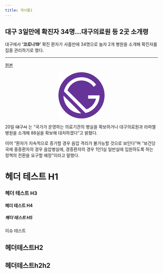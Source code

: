 ```yaml
---
title: 게시물1
---
```


## 대구 3일만에 확진자 34명…대구의료원 등 2곳 소개령

대구에서 **‘코로나19’** 확진 환자가 사흘만에 34명으로 늘자 2개 병원을 소개해 확진자를 집중 관리하기로 했다.

---

[원본](https://kjpmj-blog.netlify.com)

<div style="width: 30%; height: 30%; margin: 0 auto;">
<img src="../../src/images/gatsby-icon.png" ></img>
</div>

20일 ~~대구시~~ 는 “국가가 운영하는 의료기관의 병실을 확보하거나 대구의료원과 라파엘병원을 소개해 88실을 확보해 대처하겠다”고 밝혔다.

이어 “환자가 지속적으로 증가할 경우 음압 격리가 불가능할 것으로 보인다”며 “보건당국에 중증환자의 경우 음압병실에, 경증환자의 경우 1인1실 일반실에 입원하도록 하는 정책의 전환을 요구할 예정”이라고 말했다.

# 헤더 테스트 H1

### 헤더 테스트 H3

#### 헤더 테스트 H4

##### 헤더 테스트 H5

이슈 테스트

## 헤더테스트H2

## 헤더테스트h2h2
